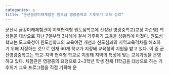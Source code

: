 ```yaml
---
categories: g
title: "군산금강미래체험관 원도심 영광중학교 기후위기 교육 성료"
---
```

군산시 금강미래체험관이 지역협력형 원도심학교에 선정된 영광중학교(교장 차순영) 학생들을 대상으로 지난 7일부터 3차례에 걸쳐 기후위기 교육을 성황리에 마쳤다. 원도심학교는 도교육청이 원도심학교의 교육여건 개선과 신도심과의 지역교육격차를 해소하기 위해 지정하는 것으로 현재 60개 학교가 지정돼 교육청의 지원을 받고 있다. 이 중 군산영광중학교는 학교-지역 협력형 학교로 지정돼 지역의 특성에 맞는 교육과정을 운영하고 있다. 체험관은 영광중의 요청으로 2~3학년 학생 전체 11학급을 대상으로 하는 기후위기 교육 프로그램을 직접 기획해 운